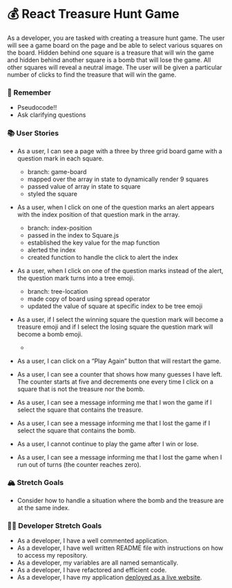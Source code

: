 # 💰 React Treasure Hunt Game

As a developer, you are tasked with creating a treasure hunt game. The user will see a game board on the page and be able to select various squares on the board. Hidden behind one square is a treasure that will win the game and hidden behind another square is a bomb that will lose the game. All other squares will reveal a neutral image. The user will be given a particular number of clicks to find the treasure that will win the game.

### 🤔 Remember

- Pseudocode!!
- Ask clarifying questions

### 📚 User Stories

- As a user, I can see a page with a three by three grid board game with a question mark in each square.

    - branch: game-board
    - mapped over the array in state to dynamically render 9 squares
    - passed value of array in state to square 
    - styled the square

- As a user, when I click on one of the question marks an alert appears with the index position of that question mark in the array.

    - branch: index-position
    - passed in the index to Square.js
    - established the key value for the map function
    - alerted the index
    - created function to handle the click to alert the index
    

- As a user, when I click on one of the question marks instead of the alert, the question mark turns into a tree emoji.

    - branch: tree-location
    - made copy of board using spread operator
    - updated the value of square at specific index to be tree emoji

- As a user, if I select the winning square the question mark will become a treasure emoji and if I select the losing square the question mark will become a bomb emoji.

    - 

- As a user, I can click on a “Play Again” button that will restart the game.


- As a user, I can see a counter that shows how many guesses I have left. The counter starts at five and decrements one every time I click on a square that is not the treasure nor the bomb.


- As a user, I can see a message informing me that I won the game if I select the square that contains the treasure.
- As a user, I can see a message informing me that I lost the game if I select the square that contains the bomb.
- As a user, I cannot continue to play the game after I win or lose.
- As a user, I can see a message informing me that I lost the game when I run out of turns (the counter reaches zero).

### 🏔 Stretch Goals

- Consider how to handle a situation where the bomb and the treasure are at the same index.

### 👩‍💻 Developer Stretch Goals

- As a developer, I have a well commented application.
- As a developer, I have well written README file with instructions on how to access my repository.
- As a developer, my variables are all named semantically.
- As a developer, I have refactored and efficient code.
- As a developer, I have my application [deployed as a live website](https://render.com/docs/deploy-create-react-app).
